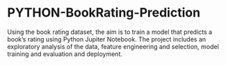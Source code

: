 # PYTHON-BookRating-Prediction
Using the book rating dataset, the aim is to train a model that predicts a book’s rating using Python Jupiter Notebook. The project includes an exploratory analysis of the data, feature engineering and selection, model training and evaluation and deployment.
